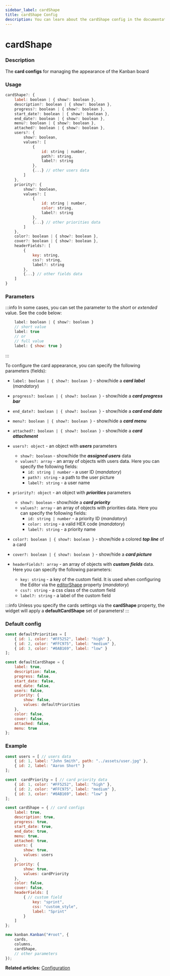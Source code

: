 ```yaml
---
sidebar_label: cardShape
title: cardShape Config
description: You can learn about the cardShape config in the documentation of the DHTMLX JavaScript Kanban library. Browse developer guides and API reference, try out code examples and live demos, and download a free 30-day evaluation version of DHTMLX Kanban.
---
```


# cardShape

### Description

The **card configs** for managing the appearance of the Kanban board

### Usage

~~~jsx {}
cardShape?: {
	label: boolean | { show?: boolean },
	description?: boolean | { show?: boolean },
	progress?: boolean | { show?: boolean },
	start_date?: boolean | { show?: boolean },
	end_date?: boolean | { show?: boolean },
	menu?: boolean | { show?: boolean },
	attached?: boolean | { show?: boolean },
	users?: {
		show?: boolean,
		values?: [
			{
				id: string | number,
				path?: string,
				label?: string
			},
			{...} // other users data
		]
	},
	priority?: {
		show?: boolean,
		values?: [
			{
				id: string | number,
				color: string,
				label?: string
			},
			{...} // other priorities data
		]
	},
	color?: boolean | { show?: boolean },
	cover?: boolean | { show?: boolean },
	headerFields?: [
		{
			key: string,
			css?: string,
			label?: string
		},
		{...} // other fields data
	]
}
~~~

### Parameters

:::info
In some cases, you can set the parameter to the *short* or *extended* value. See the code below:

~~~jsx {3,6}
	label: boolean | { show?: boolean }
	// short value
	label: true
	// or
	// full value
	label: { show: true }
~~~
:::

To configure the card appearance, you can specify the following parameters (fields):

- `label: boolean | { show?: boolean }` - show/hide a ***card label*** (*mandatory*)
- `progress?: boolean | { show?: boolean }` - show/hide a ***card progress bar***
- `end_date?: boolean | { show?: boolean }` - show/hide a ***card end date***
- `menu?: boolean | { show?: boolean }` - show/hide a ***card menu***
- `attached?: boolean | { show?: boolean }` - show/hide a ***card attachment***

- `users?: object` - an object with ***users*** parameters
	- `show?: boolean` - show/hide the ***assigned users*** data
	- `values?: array` - an array of objects with users data. Here you can specify the following fields:
		- `id: string | number` - a user ID (*mandatory*)
		- `path?: string` - a path to the user picture
		- `label?: string` - a user name

- `priority?: object` - an object with ***priorities*** parameters
	- `show?: boolean` - show/hide a ***card priority***
	- `values?: array` - an array of objects with priorities data. Here you can specify the following fields:
		- `id: string | number` - a priority ID (*mandatory*)
		- `color: string` - a valid HEX code (*mandatory*)
		- `label?: string` - a priority name

- `color?: boolean | { show?: boolean }` - show/hide a colored ***top line*** of a card
- `cover?: boolean | { show?: boolean }` - show/hide a ***card picture***

- `headerFields?: array` - an array of objects with ***custom fields*** data. Here you can specify the following parameters:
	- `key: string` - a key of the custom field. It is used when configuring the Editor via the [editorShape](../js_kanban_editorshape_config) property (*mandatory*)
	- `css?: string` - a css class of the custom field
	- `label?: string` - a label of the custom field

:::info
Unless you specify the cards settings via the **cardShape** property, the widget will apply a **defaultCardShape** set of parameters!
:::

### Default config

~~~jsx {}
const defaultPriorities = [
	{ id: 1, color: "#FF5252", label: "high" },
	{ id: 2, color: "#FFC975", label: "medium" },
	{ id: 3, color: "#0AB169", label: "low" }
];

const defaultCardShape = {
	label: true,
	description: false,
	progress: false,
	start_date: false,
	end_date: false,
	users: false,
	priority: {
		show: false,
		values: defaultPriorities
	},
	color: false,
	cover: false,
	attached: false,
	menu: true
};
~~~

### Example

~~~jsx {42}
const users = [ // users data
	{ id: 1, label: "John Smith", path: "../assets/user.jpg" },
	{ id: 2, label: "Aaron Short" }
];

const  cardPriority = [ // card priority data
	{ id: 1, color: "#FF5252", label: "high" },
	{ id: 2, color: "#FFC975", label: "medium" },
	{ id: 3, color: "#0AB169", label: "low" }
];

const cardShape = { // card configs
	label: true,
	description: true,
	progress: true,
	start_date: true,
	end_date: true,
	menu: true,
	attached: true,
	users: {
		show: true,
		values: users
	},
	priority: {
		show: true,
		values: cardPriority
	},
	color: false,
	cover: false,
	headerFields: [
		{ // custom field
			key: "sprint",
			css: "custom_style",
			label: "Sprint"
		}
	]
};

new kanban.Kanban("#root", {
	cards,
	columns,
	cardShape,
	// other parameters
});
~~~

**Related articles:** [Configuration](../../../guides/configuration#cards)
